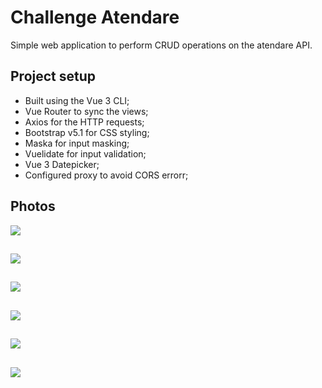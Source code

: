 # Challenge Atendare
Simple web application to perform CRUD operations on the atendare API.

## Project setup
- Built using the Vue 3 CLI;
- Vue Router to sync the views; 
- Axios for the HTTP requests;
- Bootstrap v5.1 for CSS styling;
- Maska for input masking;
- Vuelidate for input validation;
- Vue 3 Datepicker;
- Configured proxy to avoid CORS errorr;

## Photos
![](https://imgur.com/2lRoCZB.png)
##
![](https://imgur.com/gUc8woV.png)
##
![](https://imgur.com/SUVwJ4m.png)
##
![](https://imgur.com/XYZ9VDZ.png)
##
![](https://imgur.com/111UEzO.png)
##
![](https://imgur.com/sFGnDb9.png)
##
